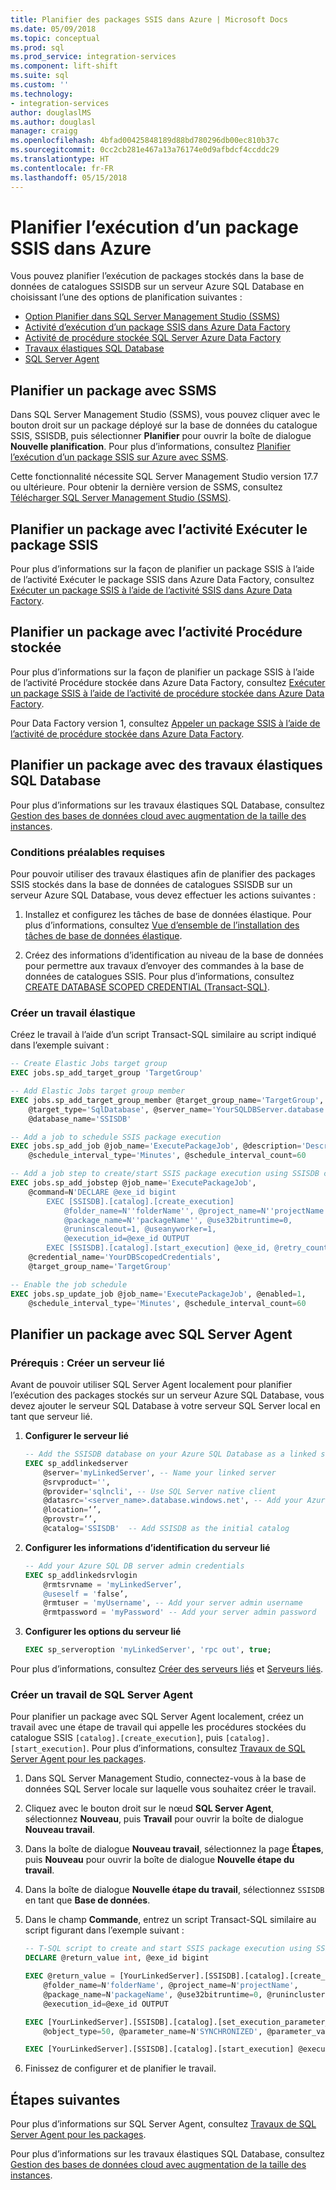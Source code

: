 ```yaml
---
title: Planifier des packages SSIS dans Azure | Microsoft Docs
ms.date: 05/09/2018
ms.topic: conceptual
ms.prod: sql
ms.prod_service: integration-services
ms.component: lift-shift
ms.suite: sql
ms.custom: ''
ms.technology:
- integration-services
author: douglaslMS
ms.author: douglasl
manager: craigg
ms.openlocfilehash: 4bfad00425848189d88bd780296db00ec810b37c
ms.sourcegitcommit: 0cc2cb281e467a13a76174e0d9afbdcf4ccddc29
ms.translationtype: HT
ms.contentlocale: fr-FR
ms.lasthandoff: 05/15/2018
---
```

# <a name="schedule-the-execution-of-an-ssis-package-in-azure"></a>Planifier l’exécution d’un package SSIS dans Azure
Vous pouvez planifier l’exécution de packages stockés dans la base de données de catalogues SSISDB sur un serveur Azure SQL Database en choisissant l’une des options de planification suivantes :
-   [Option Planifier dans SQL Server Management Studio (SSMS)](#ssms)
-   [Activité d’exécution d’un package SSIS dans Azure Data Factory](#execute)
-   [Activité de procédure stockée SQL Server Azure Data Factory](#storedproc)
-   [Travaux élastiques SQL Database](#elastic)
-   [SQL Server Agent](#agent)

## <a name="ssms"></a> Planifier un package avec SSMS

Dans SQL Server Management Studio (SSMS), vous pouvez cliquer avec le bouton droit sur un package déployé sur la base de données du catalogue SSIS, SSISDB, puis sélectionner **Planifier** pour ouvrir la boîte de dialogue **Nouvelle planification**. Pour plus d’informations, consultez [Planifier l’exécution d’un package SSIS sur Azure avec SSMS](ssis-azure-schedule-packages-ssms.md).

Cette fonctionnalité nécessite SQL Server Management Studio version 17.7 ou ultérieure. Pour obtenir la dernière version de SSMS, consultez [Télécharger SQL Server Management Studio (SSMS)](../../ssms/download-sql-server-management-studio-ssms.md).

## <a name="execute"></a> Planifier un package avec l’activité Exécuter le package SSIS

Pour plus d’informations sur la façon de planifier un package SSIS à l’aide de l’activité Exécuter le package SSIS dans Azure Data Factory, consultez [Exécuter un package SSIS à l’aide de l’activité SSIS dans Azure Data Factory](https://docs.microsoft.com/azure/data-factory/how-to-invoke-ssis-package-ssis-activity).

## <a name="storedproc"></a> Planifier un package avec l’activité Procédure stockée

Pour plus d’informations sur la façon de planifier un package SSIS à l’aide de l’activité Procédure stockée dans Azure Data Factory, consultez [Exécuter un package SSIS à l’aide de l’activité de procédure stockée dans Azure Data Factory](https://docs.microsoft.com/azure/data-factory/how-to-invoke-ssis-package-stored-procedure-activity).

Pour Data Factory version 1, consultez [Appeler un package SSIS à l’aide de l’activité de procédure stockée dans Azure Data Factory](https://docs.microsoft.com/azure/data-factory/v1/how-to-invoke-ssis-package-stored-procedure-activity).

## <a name="elastic"></a> Planifier un package avec des travaux élastiques SQL Database

Pour plus d’informations sur les travaux élastiques SQL Database, consultez [Gestion des bases de données cloud avec augmentation de la taille des instances](https://docs.microsoft.com/azure/sql-database/sql-database-elastic-jobs-overview).

### <a name="prerequisites"></a>Conditions préalables requises

Pour pouvoir utiliser des travaux élastiques afin de planifier des packages SSIS stockés dans la base de données de catalogues SSISDB sur un serveur Azure SQL Database, vous devez effectuer les actions suivantes :

1.  Installez et configurez les tâches de base de données élastique. Pour plus d’informations, consultez [Vue d’ensemble de l’installation des tâches de base de données élastique](https://docs.microsoft.com/azure/sql-database/sql-database-elastic-jobs-service-installation).

2. Créez des informations d’identification au niveau de la base de données pour permettre aux travaux d’envoyer des commandes à la base de données de catalogues SSIS. Pour plus d’informations, consultez [CREATE DATABASE SCOPED CREDENTIAL (Transact-SQL)](../../t-sql/statements/create-database-scoped-credential-transact-sql.md).

### <a name="create-an-elastic-job"></a>Créer un travail élastique

Créez le travail à l’aide d’un script Transact-SQL similaire au script indiqué dans l’exemple suivant :

```sql
-- Create Elastic Jobs target group 
EXEC jobs.sp_add_target_group 'TargetGroup' 

-- Add Elastic Jobs target group member 
EXEC jobs.sp_add_target_group_member @target_group_name='TargetGroup', 
    @target_type='SqlDatabase', @server_name='YourSQLDBServer.database.windows.net',
    @database_name='SSISDB' 

-- Add a job to schedule SSIS package execution
EXEC jobs.sp_add_job @job_name='ExecutePackageJob', @description='Description', 
    @schedule_interval_type='Minutes', @schedule_interval_count=60

-- Add a job step to create/start SSIS package execution using SSISDB catalog stored procedures
EXEC jobs.sp_add_jobstep @job_name='ExecutePackageJob', 
    @command=N'DECLARE @exe_id bigint 
        EXEC [SSISDB].[catalog].[create_execution]
            @folder_name=N''folderName'', @project_name=N''projectName'',
            @package_name=N''packageName'', @use32bitruntime=0,
            @runinscaleout=1, @useanyworker=1, 
            @execution_id=@exe_id OUTPUT         
        EXEC [SSISDB].[catalog].[start_execution] @exe_id, @retry_count=0', 
    @credential_name='YourDBScopedCredentials', 
    @target_group_name='TargetGroup' 

-- Enable the job schedule 
EXEC jobs.sp_update_job @job_name='ExecutePackageJob', @enabled=1, 
    @schedule_interval_type='Minutes', @schedule_interval_count=60 
```

## <a name="agent"></a> Planifier un package avec SQL Server Agent

### <a name="prerequisite---create-a-linked-server"></a>Prérequis : Créer un serveur lié

Avant de pouvoir utiliser SQL Server Agent localement pour planifier l’exécution des packages stockés sur un serveur Azure SQL Database, vous devez ajouter le serveur SQL Database à votre serveur SQL Server local en tant que serveur lié.

1.  **Configurer le serveur lié**

    ```sql
    -- Add the SSISDB database on your Azure SQL Database as a linked server to your SQL Server on premises
    EXEC sp_addlinkedserver
        @server='myLinkedServer', -- Name your linked server
        @srvproduct='',     
        @provider='sqlncli', -- Use SQL Server native client
        @datasrc='<server_name>.database.windows.net', -- Add your Azure SQL Database server endpoint
        @location=‘’,
        @provstr=‘’,
        @catalog='SSISDB'  -- Add SSISDB as the initial catalog
    ```

2.  **Configurer les informations d’identification du serveur lié**

    ```sql
    -- Add your Azure SQL DB server admin credentials
    EXEC sp_addlinkedsrvlogin
        @rmtsrvname = 'myLinkedServer’,
        @useself = 'false’,
        @rmtuser = 'myUsername', -- Add your server admin username
        @rmtpassword = 'myPassword' -- Add your server admin password
    ```

3.  **Configurer les options du serveur lié**

    ```sql
    EXEC sp_serveroption 'myLinkedServer', 'rpc out', true;
    ```

Pour plus d’informations, consultez [Créer des serveurs liés](../../relational-databases/linked-servers/create-linked-servers-sql-server-database-engine.md) et [Serveurs liés](../../relational-databases/linked-servers/linked-servers-database-engine.md).

### <a name="create-a-sql-server-agent-job"></a>Créer un travail de SQL Server Agent

Pour planifier un package avec SQL Server Agent localement, créez un travail avec une étape de travail qui appelle les procédures stockées du catalogue SSIS `[catalog].[create_execution]`, puis `[catalog].[start_execution]`. Pour plus d’informations, consultez [Travaux de SQL Server Agent pour les packages](../packages/sql-server-agent-jobs-for-packages.md).

1.  Dans SQL Server Management Studio, connectez-vous à la base de données SQL Server locale sur laquelle vous souhaitez créer le travail.

2.  Cliquez avec le bouton droit sur le nœud **SQL Server Agent**, sélectionnez **Nouveau**, puis **Travail** pour ouvrir la boîte de dialogue **Nouveau travail**.

3.  Dans la boîte de dialogue **Nouveau travail**, sélectionnez la page **Étapes**, puis **Nouveau** pour ouvrir la boîte de dialogue **Nouvelle étape du travail**.

4.  Dans la boîte de dialogue **Nouvelle étape du travail**, sélectionnez `SSISDB` en tant que **Base de données**.

5.  Dans le champ **Commande**, entrez un script Transact-SQL similaire au script figurant dans l’exemple suivant :

    ```sql
    -- T-SQL script to create and start SSIS package execution using SSISDB stored procedures
    DECLARE @return_value int, @exe_id bigint 

    EXEC @return_value = [YourLinkedServer].[SSISDB].[catalog].[create_execution] 
        @folder_name=N'folderName', @project_name=N'projectName', 
        @package_name=N'packageName', @use32bitruntime=0, @runincluster=1, @useanyworker=1,
        @execution_id=@exe_id OUTPUT 

    EXEC [YourLinkedServer].[SSISDB].[catalog].[set_execution_parameter_value] @exe_id,
        @object_type=50, @parameter_name=N'SYNCHRONIZED', @parameter_value=1

    EXEC [YourLinkedServer].[SSISDB].[catalog].[start_execution] @execution_id=@exe_id
    ```

6.  Finissez de configurer et de planifier le travail.

## <a name="next-steps"></a>Étapes suivantes
Pour plus d’informations sur SQL Server Agent, consultez [Travaux de SQL Server Agent pour les packages](../packages/sql-server-agent-jobs-for-packages.md).

Pour plus d’informations sur les travaux élastiques SQL Database, consultez [Gestion des bases de données cloud avec augmentation de la taille des instances](https://docs.microsoft.com/azure/sql-database/sql-database-elastic-jobs-overview).
